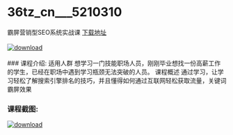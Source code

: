 # 36tz_cn___5210310
霸屏营销型SEO系统实战课
[下载地址](http://www.36tz.cn/article/5210310 "下载地址")
<br/></br>[![download](http://36tz.cn/muke_img/2020_02_1-61.png "下载地址")](http://www.36tz.cn/article/5210310 "下载地址")
<br/></br>### 课程介绍:
适用人群
想学习一门技能职场人员，刚刚毕业想找一份高薪工作的学生，已经在职场中遇到学习瓶颈无法突破的人员。
课程概述
通过学习，让学习轻松了解搜索引擎排名的技巧，并且懂得如何通过互联网轻松获取流量，关键词霸屏效果

### 课程截图:
[![download](http://36tz.cn/muke_img/2020_02_11-58.png "下载地址")](http://www.36tz.cn/article/5210310 "下载地址")
